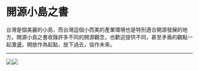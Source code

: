 # 開源小島之書

台灣是個美麗的小島，而台灣這個小而美的產業環境也是特別適合開源發展的地方。開源小島之書收錄許多不同的開源觀念，也歡迎提供不同，甚至矛盾的觀點一起激盪。開放作為起點，放下過去，協作未來。

---

[![](https://ycku.github.io/gitbook-plugin-notocjk/assets/notocjk.svg)](https://plugins.gitbook.com/plugin/notocjk)[![](https://img.shields.io/badge/小島辦公室-開源協作課程-brightgreen.svg)](https://mini-island.github.io/)

